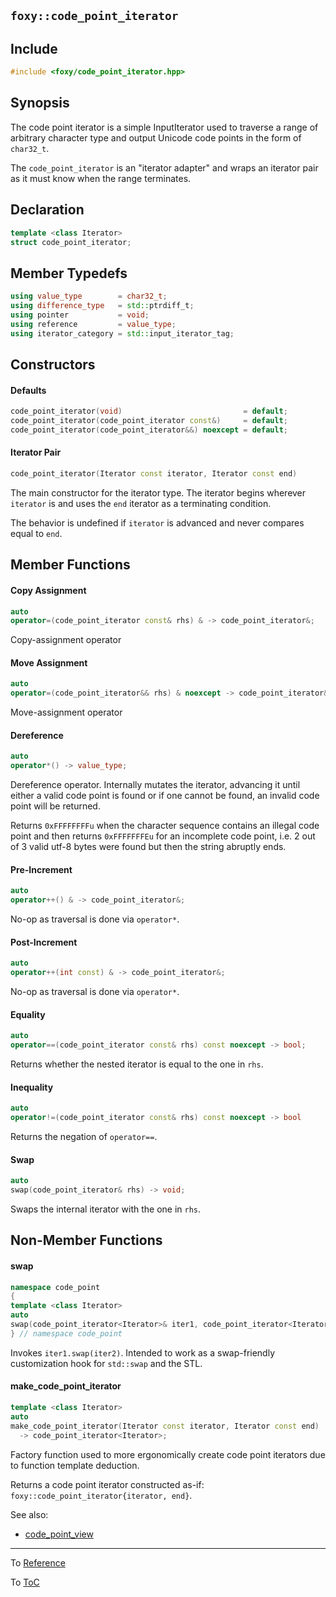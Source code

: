 ## `foxy::code_point_iterator`

## Include

```c++
#include <foxy/code_point_iterator.hpp>
```

## Synopsis

The code point iterator is a simple InputIterator used to traverse a range of arbitrary character
type and output Unicode code points in the form of `char32_t`.

The `code_point_iterator` is an "iterator adapter" and wraps an iterator pair as it must know when
the range terminates.

## Declaration

```c++
template <class Iterator>
struct code_point_iterator;
```

## Member Typedefs

```c++
using value_type        = char32_t;
using difference_type   = std::ptrdiff_t;
using pointer           = void;
using reference         = value_type;
using iterator_category = std::input_iterator_tag;
```

## Constructors

#### Defaults

```c++
code_point_iterator(void)                           = default;
code_point_iterator(code_point_iterator const&)     = default;
code_point_iterator(code_point_iterator&&) noexcept = default;
```

#### Iterator Pair

```c++
code_point_iterator(Iterator const iterator, Iterator const end)
```

The main constructor for the iterator type. The iterator begins wherever `iterator` is and uses the
`end` iterator as a terminating condition.

The behavior is undefined if `iterator` is advanced and never compares equal to `end`.

## Member Functions

#### Copy Assignment

```c++
auto
operator=(code_point_iterator const& rhs) & -> code_point_iterator&;
```

Copy-assignment operator

#### Move Assignment

```c++
auto
operator=(code_point_iterator&& rhs) & noexcept -> code_point_iterator&;
```

Move-assignment operator

#### Dereference

```c++
auto
operator*() -> value_type;
```

Dereference operator. Internally mutates the iterator, advancing it until either a valid code point
is found or if one cannot be found, an invalid code point will be returned.

Returns `0xFFFFFFFFu` when the character sequence contains an illegal code point and then returns
`0xFFFFFFFEu` for an incomplete code point, i.e. 2 out of 3 valid utf-8 bytes were found but then
the string abruptly ends.

#### Pre-Increment

```c++
auto
operator++() & -> code_point_iterator&;
```

No-op as traversal is done via `operator*`.

#### Post-Increment

```c++
auto
operator++(int const) & -> code_point_iterator&;
```

No-op as traversal is done via `operator*`.

#### Equality

```c++
auto
operator==(code_point_iterator const& rhs) const noexcept -> bool;
```

Returns whether the nested iterator is equal to the one in `rhs`.

#### Inequality

```c++
auto
operator!=(code_point_iterator const& rhs) const noexcept -> bool
```

Returns the negation of `operator==`.

#### Swap

```c++
auto
swap(code_point_iterator& rhs) -> void;
```

Swaps the internal iterator with the one in `rhs`.

## Non-Member Functions

#### swap

```c++
namespace code_point
{
template <class Iterator>
auto
swap(code_point_iterator<Iterator>& iter1, code_point_iterator<Iterator>& iter2);
} // namespace code_point
```

Invokes `iter1.swap(iter2)`. Intended to work as a swap-friendly customization hook for `std::swap`
and the STL.

#### make_code_point_iterator

```c++
template <class Iterator>
auto
make_code_point_iterator(Iterator const iterator, Iterator const end)
  -> code_point_iterator<Iterator>;
```

Factory function used to more ergonomically create code point iterators due to function template
deduction.

Returns a code point iterator constructed as-if: `foxy::code_point_iterator{iterator, end}`.

See also:
 * [code_point_view](./code_point_view.md#foxy::code_point_view)

---

To [Reference](../reference.md#Reference)

To [ToC](../index.md#Table-of-Contents)
